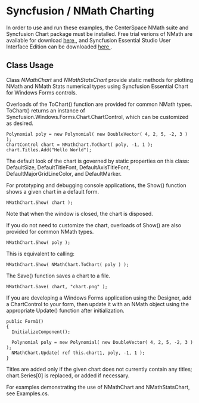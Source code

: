 
Syncfusion / NMath Charting 
===========================

In order to use and run these examples, the CenterSpace NMath suite and Syncfusion Chart package must
be installed.  Free trial verions of NMath are available for download
<a href="www.centerspace.net/downloads/trial-verions/"> here
</a>, and Syncfusion Essential Studio User Interface Edition can be downloaded
<a href="www.syncfusion.com/products/user-interface-edition"> here </a>.

Class Usage
-----------
Class *NMathChart* and *NMathStatsChart* provide static methods for plotting NMath and NMath Stats
numerical types using Syncfusion Essential Chart for Windows Forms controls.

Overloads of the ToChart() function are provided for common NMath types. ToChart() returns
an instance of Syncfusion.Windows.Forms.Chart.ChartControl, which can be customized as desired.

    Polynomial poly = new Polynomial( new DoubleVector( 4, 2, 5, -2, 3 ) );
    ChartControl chart = NMathChart.ToChart( poly, -1, 1 );
    chart.Titles.Add("Hello World");

The default look of the chart is governed by static properties on this class: DefaultSize,
DefaultTitleFont, DefaultAxisTitleFont, DefaultMajorGridLineColor, and DefaultMarker.

For prototyping and debugging console applications, the Show() function shows a given chart
in a default form.

    NMathChart.Show( chart );

Note that when the window is closed, the chart is disposed.

If you do not need to customize the chart, overloads of Show() are also provided for common
NMath types.

    NMathChart.Show( poly );

This is equivalent to calling:

    NMathChart.Show( NMathChart.ToChart( poly ) );

The Save() function saves a chart to a file. 

    NMathChart.Save( chart, "chart.png" );

If you are developing a Windows Forms application using the Designer, add a ChartControl
to your form, then update it with an NMath object using the appropriate Update() function
after initialization. 

    public Form1()
    {
      InitializeComponent();
  
      Polynomial poly = new Polynomial( new DoubleVector( 4, 2, 5, -2, 3 ) );
      NMathChart.Update( ref this.chart1, poly, -1, 1 );
    }

Titles are added only if the given chart does not currently contain any titles;
chart.Series[0] is replaced, or added if necessary.

For examples demonstrating the use of NMathChart and NMathStatsChart, see Examples.cs.
